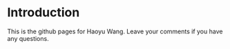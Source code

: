 # Introduction
This is the github pages for Haoyu Wang. Leave your comments if you have any questions.

